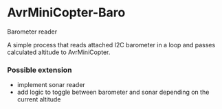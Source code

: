 # AvrMiniCopter-Baro
Barometer reader

A simple process that reads attached I2C barometer in a loop and passes calculated altitude to AvrMiniCopter.


### Possible extension
- implement sonar reader
- add logic to toggle between barometer and sonar depending on the current altitude
